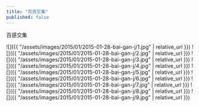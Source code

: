 ```yaml
---
title: "百感交集"
published: false
---
```

百感交集



![]({{ "/assets/images/2015/01/2015-01-28-bai-gan-j/1.jpg" | relative_url }})
![]({{ "/assets/images/2015/01/2015-01-28-bai-gan-j/2.jpg" | relative_url }})
![]({{ "/assets/images/2015/01/2015-01-28-bai-gan-j/3.jpg" | relative_url }})
![]({{ "/assets/images/2015/01/2015-01-28-bai-gan-j/4.jpg" | relative_url }})
![]({{ "/assets/images/2015/01/2015-01-28-bai-gan-j/5.jpg" | relative_url }})
![]({{ "/assets/images/2015/01/2015-01-28-bai-gan-j/6.jpg" | relative_url }})
![]({{ "/assets/images/2015/01/2015-01-28-bai-gan-j/7.jpg" | relative_url }})
![]({{ "/assets/images/2015/01/2015-01-28-bai-gan-j/8.jpg" | relative_url }})
![]({{ "/assets/images/2015/01/2015-01-28-bai-gan-j/9.jpg" | relative_url }})
